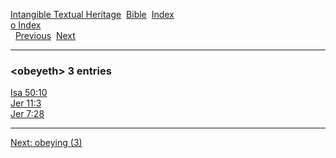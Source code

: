 [Intangible Textual Heritage](../../index)  [Bible](../index) 
[Index](index)   
[o Index](_o_)  
  [Previous](c07940)  [Next](c07942) 

------------------------------------------------------------------------

### &lt;obeyeth&gt; 3 entries

[Isa 50:10](../kjv/isa050.htm#010)  
[Jer 11:3](../kjv/jer011.htm#003)  
[Jer 7:28](../kjv/jer007.htm#028)  

------------------------------------------------------------------------

[Next: obeying (3)](c07942)
